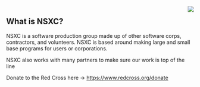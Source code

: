 <img align="right" src="https://github-readme-stats.vercel.app/api/top-langs/?username=NSXC&theme=tokyonight">


## What is NSXC?

NSXC is a software production group made up of other software corps, contractors, and volunteers. NSXC is based around making large and small base programs for users or corporations. 

NSXC also works with many partners to make sure our work is top of the line

Donate to the Red Cross here -> https://www.redcross.org/donate
